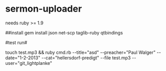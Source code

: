 sermon-uploader
===============
needs ruby >= 1.9

##install
gem install json net-scp taglib-ruby qtbindings

#test run#

touch test.mp3 && ruby cmd.rb --title="asd" --preacher="Paul Walger" --date="1-2-2013" --cat="hellersdorf-predigt" --file test.mp3 --user="git_lightplanke"
